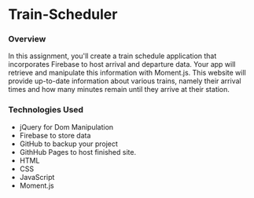 # Train-Scheduler

### Overview
In this assignment, you'll create a train schedule application that incorporates Firebase to host arrival and departure data. Your app will retrieve and manipulate this information with Moment.js. This website will provide up-to-date information about various trains, namely their arrival times and how many minutes remain until they arrive at their station.

### Technologies Used

* jQuery for Dom Manipulation
* Firebase to store data
* GitHub to backup your project
* GithHub Pages to host finished site.
* HTML
* CSS
* JavaScript
* Moment.js

